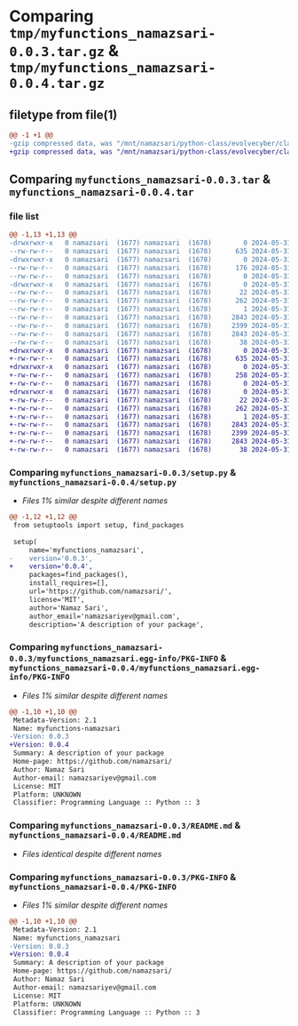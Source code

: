 # Comparing `tmp/myfunctions_namazsari-0.0.3.tar.gz` & `tmp/myfunctions_namazsari-0.0.4.tar.gz`

## filetype from file(1)

```diff
@@ -1 +1 @@
-gzip compressed data, was "/mnt/namazsari/python-class/evolvecyber/class5/dist/tmp_0g33a1q/myfunctions_namazsari-0.0.3.tar", last modified: Fri May 31 16:05:13 2024, max compression
+gzip compressed data, was "/mnt/namazsari/python-class/evolvecyber/class5/dist/tmpdsyyrya4/myfunctions_namazsari-0.0.4.tar", last modified: Fri May 31 16:16:47 2024, max compression
```

## Comparing `myfunctions_namazsari-0.0.3.tar` & `myfunctions_namazsari-0.0.4.tar`

### file list

```diff
@@ -1,13 +1,13 @@
-drwxrwxr-x   0 namazsari  (1677) namazsari  (1678)        0 2024-05-31 16:05:13.000000 myfunctions_namazsari-0.0.3/
--rw-rw-r--   0 namazsari  (1677) namazsari  (1678)      635 2024-05-31 16:04:51.000000 myfunctions_namazsari-0.0.3/setup.py
-drwxrwxr-x   0 namazsari  (1677) namazsari  (1678)        0 2024-05-31 16:05:13.000000 myfunctions_namazsari-0.0.3/myfunctions_namazsari/
--rw-rw-r--   0 namazsari  (1677) namazsari  (1678)      176 2024-05-31 15:51:40.000000 myfunctions_namazsari-0.0.3/myfunctions_namazsari/math.py
--rw-rw-r--   0 namazsari  (1677) namazsari  (1678)        0 2024-05-31 14:59:26.000000 myfunctions_namazsari-0.0.3/myfunctions_namazsari/__init__.py
-drwxrwxr-x   0 namazsari  (1677) namazsari  (1678)        0 2024-05-31 16:05:13.000000 myfunctions_namazsari-0.0.3/myfunctions_namazsari.egg-info/
--rw-rw-r--   0 namazsari  (1677) namazsari  (1678)       22 2024-05-31 16:05:13.000000 myfunctions_namazsari-0.0.3/myfunctions_namazsari.egg-info/top_level.txt
--rw-rw-r--   0 namazsari  (1677) namazsari  (1678)      262 2024-05-31 16:05:13.000000 myfunctions_namazsari-0.0.3/myfunctions_namazsari.egg-info/SOURCES.txt
--rw-rw-r--   0 namazsari  (1677) namazsari  (1678)        1 2024-05-31 16:05:13.000000 myfunctions_namazsari-0.0.3/myfunctions_namazsari.egg-info/dependency_links.txt
--rw-rw-r--   0 namazsari  (1677) namazsari  (1678)     2843 2024-05-31 16:05:13.000000 myfunctions_namazsari-0.0.3/myfunctions_namazsari.egg-info/PKG-INFO
--rw-rw-r--   0 namazsari  (1677) namazsari  (1678)     2399 2024-05-31 16:03:23.000000 myfunctions_namazsari-0.0.3/README.md
--rw-rw-r--   0 namazsari  (1677) namazsari  (1678)     2843 2024-05-31 16:05:13.000000 myfunctions_namazsari-0.0.3/PKG-INFO
--rw-rw-r--   0 namazsari  (1677) namazsari  (1678)       38 2024-05-31 16:05:13.000000 myfunctions_namazsari-0.0.3/setup.cfg
+drwxrwxr-x   0 namazsari  (1677) namazsari  (1678)        0 2024-05-31 16:16:47.000000 myfunctions_namazsari-0.0.4/
+-rw-rw-r--   0 namazsari  (1677) namazsari  (1678)      635 2024-05-31 16:16:31.000000 myfunctions_namazsari-0.0.4/setup.py
+drwxrwxr-x   0 namazsari  (1677) namazsari  (1678)        0 2024-05-31 16:16:47.000000 myfunctions_namazsari-0.0.4/myfunctions_namazsari/
+-rw-rw-r--   0 namazsari  (1677) namazsari  (1678)      258 2024-05-31 16:16:10.000000 myfunctions_namazsari-0.0.4/myfunctions_namazsari/math.py
+-rw-rw-r--   0 namazsari  (1677) namazsari  (1678)        0 2024-05-31 14:59:26.000000 myfunctions_namazsari-0.0.4/myfunctions_namazsari/__init__.py
+drwxrwxr-x   0 namazsari  (1677) namazsari  (1678)        0 2024-05-31 16:16:47.000000 myfunctions_namazsari-0.0.4/myfunctions_namazsari.egg-info/
+-rw-rw-r--   0 namazsari  (1677) namazsari  (1678)       22 2024-05-31 16:16:47.000000 myfunctions_namazsari-0.0.4/myfunctions_namazsari.egg-info/top_level.txt
+-rw-rw-r--   0 namazsari  (1677) namazsari  (1678)      262 2024-05-31 16:16:47.000000 myfunctions_namazsari-0.0.4/myfunctions_namazsari.egg-info/SOURCES.txt
+-rw-rw-r--   0 namazsari  (1677) namazsari  (1678)        1 2024-05-31 16:16:47.000000 myfunctions_namazsari-0.0.4/myfunctions_namazsari.egg-info/dependency_links.txt
+-rw-rw-r--   0 namazsari  (1677) namazsari  (1678)     2843 2024-05-31 16:16:47.000000 myfunctions_namazsari-0.0.4/myfunctions_namazsari.egg-info/PKG-INFO
+-rw-rw-r--   0 namazsari  (1677) namazsari  (1678)     2399 2024-05-31 16:03:23.000000 myfunctions_namazsari-0.0.4/README.md
+-rw-rw-r--   0 namazsari  (1677) namazsari  (1678)     2843 2024-05-31 16:16:47.000000 myfunctions_namazsari-0.0.4/PKG-INFO
+-rw-rw-r--   0 namazsari  (1677) namazsari  (1678)       38 2024-05-31 16:16:47.000000 myfunctions_namazsari-0.0.4/setup.cfg
```

### Comparing `myfunctions_namazsari-0.0.3/setup.py` & `myfunctions_namazsari-0.0.4/setup.py`

 * *Files 1% similar despite different names*

```diff
@@ -1,12 +1,12 @@
 from setuptools import setup, find_packages
 
 setup(
     name='myfunctions_namazsari',
-    version='0.0.3',
+    version='0.0.4',
     packages=find_packages(),
     install_requires=[],
     url='https://github.com/namazsari/',
     license='MIT',
     author='Namaz Sari',
     author_email='namazsariyev@gmail.com',
     description='A description of your package',
```

### Comparing `myfunctions_namazsari-0.0.3/myfunctions_namazsari.egg-info/PKG-INFO` & `myfunctions_namazsari-0.0.4/myfunctions_namazsari.egg-info/PKG-INFO`

 * *Files 1% similar despite different names*

```diff
@@ -1,10 +1,10 @@
 Metadata-Version: 2.1
 Name: myfunctions-namazsari
-Version: 0.0.3
+Version: 0.0.4
 Summary: A description of your package
 Home-page: https://github.com/namazsari/
 Author: Namaz Sari
 Author-email: namazsariyev@gmail.com
 License: MIT
 Platform: UNKNOWN
 Classifier: Programming Language :: Python :: 3
```

### Comparing `myfunctions_namazsari-0.0.3/README.md` & `myfunctions_namazsari-0.0.4/README.md`

 * *Files identical despite different names*

### Comparing `myfunctions_namazsari-0.0.3/PKG-INFO` & `myfunctions_namazsari-0.0.4/PKG-INFO`

 * *Files 1% similar despite different names*

```diff
@@ -1,10 +1,10 @@
 Metadata-Version: 2.1
 Name: myfunctions_namazsari
-Version: 0.0.3
+Version: 0.0.4
 Summary: A description of your package
 Home-page: https://github.com/namazsari/
 Author: Namaz Sari
 Author-email: namazsariyev@gmail.com
 License: MIT
 Platform: UNKNOWN
 Classifier: Programming Language :: Python :: 3
```

